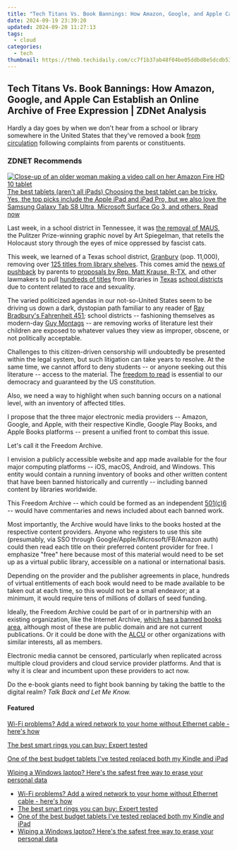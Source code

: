 ```yaml
---
title: "Tech Titans Vs. Book Bannings: How Amazon, Google, and Apple Can Establish an Online Archive of Free Expression | ZDNet Analysis"
date: 2024-09-19 23:39:20
updated: 2024-09-20 11:27:13
tags:
  - cloud
categories:
  - tech
thumbnail: https://thmb.techidaily.com/cc7f1b37ab48f04be05ddbd8e5dcdb53a3b08ee536102fa45e6319038a39015f.jpg
---
```


## Tech Titans Vs. Book Bannings: How Amazon, Google, and Apple Can Establish an Online Archive of Free Expression | ZDNet Analysis

Hardly a day goes by when we don't hear from a school or library somewhere in the United States that they've removed a book [from circulation](http://blog.archive.org/2021/11/24/as-calls-to-ban-books-intensify-digital-librarians-offer-perspective/) following complaints from parents or constituents. 

### **ZDNET** Recommends

[![Close-up of an older woman making a video call on her Amazon Fire HD 10 tablet](https://www.zdnet.com/a/img/resize/6bdb7e14441d186907874239c1c732cb2cd64744/2022/08/01/9ca7b5c8-47e7-4e90-817f-8491229fe0c4/amazon-fire-hd-10-2.jpg?auto=webp&fit=crop&frame=1&height=238.5&width=459) The best tablets (aren't all iPads) Choosing the best tablet can be tricky. Yes, the top picks include the Apple iPad and iPad Pro, but we also love the Samsung Galaxy Tab S8 Ultra, Microsoft Surface Go 3, and others.  Read now](https://www.zdnet.com/article/best-tablet/)

Last week, in a school district in Tennessee, it was [the removal of MAUS](https://slate.com/human-interest/2022/01/maus-banned-tennessee-holocaust-graphic-novel.html), the Pulitzer Prize-winning graphic novel by Art Spiegelman, that retells the Holocaust story through the eyes of mice oppressed by fascist cats. 

This week, we learned of a Texas school district, [Granbury](https://en.wikipedia.org/wiki/Granbury,%5FTexas) (pop. 11,000), removing over [125 titles from library shelves](https://twitter.com/cjtackett/status/1486802675522060290). This comes amid the [news of pushback](https://www.axios.com/local/dallas/2022/01/31/texas-parents-students-fight-school-book-bans) by parents to [proposals by Rep. Matt Krause, R-TX](https://www.npr.org/2021/10/28/1050013664/texas-lawmaker-matt-krause-launches-inquiry-into-850-books), and other lawmakers to pull [hundreds of titles](https://static.texastribune.org/media/files/94fee7ff93eff9609f141433e41f8ae1/krausebooklist.pdf?%5Fga=2.198578726.883880457.1635853226-1714971255.1635853226) from libraries in [Texas](https://www.nbcnews.com/news/us-news/texas-books-race-sexuality-schools-rcna13886?cid=sm%5Fnpd%5Fnn%5Ftw%5Fma) [school districts](https://www.nbcnews.com/news/us-news/texas-books-race-sexuality-schools-rcna13886?cid=sm%5Fnpd%5Fnn%5Ftw%5Fma) due to content related to race and sexuality.

The varied politicized agendas in our not-so-United States seem to be driving us down a dark, dystopian path familiar to any reader of [Ray Bradbury's Fahrenheit 451](https://en.wikipedia.org/wiki/Fahrenheit%5F451)_;_ school districts -- fashioning themselves as modern-day [Guy Montags](https://en.wikipedia.org/wiki/Guy%5FMontag) \-- are removing works of literature lest their children are exposed to whatever values they view as improper, obscene, or not politically acceptable. 

Challenges to this citizen-driven censorship will undoubtedly be presented within the legal system, but such litigation can take years to resolve. At the same time, we cannot afford to deny students -- or anyone seeking out this literature -- access to the material. The [freedom to read](https://www.ala.org/advocacy/intfreedom/freedomreadstatement#:~:text=The%20freedom%20to%20read%20is%20guaranteed%20by%20the%20Constitution.,responsibilities%20that%20accompany%20these%20rights.) is essential to our democracy and guaranteed by the US constitution.

Also, we need a way to highlight when such banning occurs on a national level, with an inventory of affected titles.

I propose that the three major electronic media providers -- Amazon, Google, and Apple, with their respective Kindle, Google Play Books, and Apple Books platforms -- present a unified front to combat this issue. 

Let's call it the Freedom Archive.

I envision a publicly accessible website and app made available for the four major computing platforms -- iOS, macOS, Android, and Windows. This entity would contain a running inventory of books and other written content that have been banned historically and currently -- including banned content by libraries worldwide. 

This Freedom Archive -- which could be formed as an independent [501(c)6](https://www.irs.gov/pub/irs-tege/eotopick03.pdf) \-- would have commentaries and news included about each banned work.

Most importantly, the Archive would have links to the books hosted at the respective content providers. Anyone who registers to use this site (presumably, via SSO through Google/Apple/Microsoft/FB/Amazon auth) could then read each title on their preferred content provider for free. I emphasize "free" here because most of this material would need to be set up as a virtual public library, accessible on a national or international basis. 

Depending on the provider and the publisher agreements in place, hundreds of virtual entitlements of each book would need to be made available to be taken out at each time, so this would not be a small endeavor; at a minimum, it would require tens of millions of dollars of seed funding.

Ideally, the Freedom Archive could be part of or in partnership with an existing organization, like the Internet Archive, [which has a banned books area](https://archive.org/details/bannedbooks?&sort=-week&page=2), although most of these are public domain and are not current publications. Or it could be done with the [ALCU](https://www.aclu.org/) or other organizations with similar interests, all as members. 

Electronic media cannot be censored, particularly when replicated across multiple cloud providers and cloud service provider platforms. And that is why it is clear and incumbent upon these providers to act now.

Do the e-book giants need to fight book banning by taking the battle to the digital realm? _Talk Back and Let Me Know._

#### Featured

[Wi-Fi problems? Add a wired network to your home without Ethernet cable - here's how](https://www.zdnet.com/article/wi-fi-problems-how-to-add-a-wired-network-to-your-home-without-ethernet-cable/ "Wi-Fi problems? Add a wired network to your home without Ethernet cable - here's how")

[The best smart rings you can buy: Expert tested](https://www.zdnet.com/article/best-smart-ring/ "The best smart rings you can buy: Expert tested")

[One of the best budget tablets I've tested replaced both my Kindle and iPad](https://www.zdnet.com/article/one-of-the-best-budget-tablets-ive-tested-replaced-bot-my-kindle-and-ipad/ "One of the best budget tablets I've tested replaced both my Kindle and iPad")

[Wiping a Windows laptop? Here's the safest free way to erase your personal data](https://www.zdnet.com/article/wiping-a-windows-laptop-heres-the-safest-free-way-to-erase-your-personal-data/ "Wiping a Windows laptop? Here's the safest free way to erase your personal data")

* [Wi-Fi problems? Add a wired network to your home without Ethernet cable - here's how](https://www.zdnet.com/article/wi-fi-problems-how-to-add-a-wired-network-to-your-home-without-ethernet-cable/ "Wi-Fi problems? Add a wired network to your home without Ethernet cable - here's how")
* [The best smart rings you can buy: Expert tested](https://www.zdnet.com/article/best-smart-ring/ "The best smart rings you can buy: Expert tested")
* [One of the best budget tablets I've tested replaced both my Kindle and iPad](https://www.zdnet.com/article/one-of-the-best-budget-tablets-ive-tested-replaced-bot-my-kindle-and-ipad/ "One of the best budget tablets I've tested replaced both my Kindle and iPad")
* [Wiping a Windows laptop? Here's the safest free way to erase your personal data](https://www.zdnet.com/article/wiping-a-windows-laptop-heres-the-safest-free-way-to-erase-your-personal-data/ "Wiping a Windows laptop? Here's the safest free way to erase your personal data")

<ins class="adsbygoogle"
     style="display:block"
     data-ad-format="autorelaxed"
     data-ad-client="ca-pub-7571918770474297"
     data-ad-slot="1223367746"></ins>



<ins class="adsbygoogle"
     style="display:block"
     data-ad-client="ca-pub-7571918770474297"
     data-ad-slot="8358498916"
     data-ad-format="auto"
     data-full-width-responsive="true"></ins>
